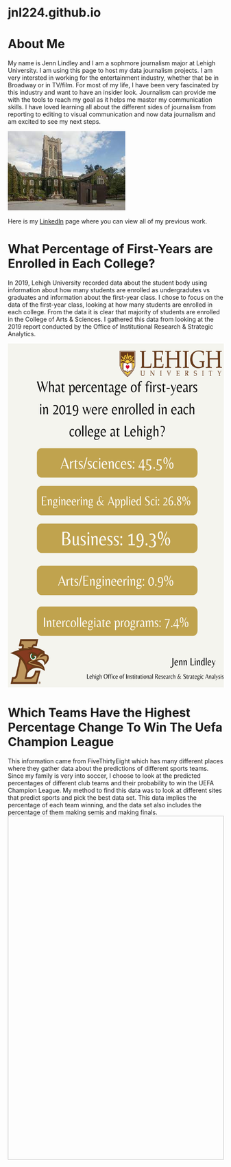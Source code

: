 # jnl224.github.io
# About Me
My name is Jenn Lindley and I am a sophmore journalism major at Lehigh University. I am using this page to host my data journalism projects.
I am very intersted in working for the entertainment industry, whether that be in Broadway or in TV/film. For most of my life, I have been very fascinated by this industry and want to have an insider look. Journalism can provide me with the tools to reach my goal as it helps me master my communication skills. I have loved learning all about the different sides of journalism from reporting to editing to visual communication and now data journalism and am excited to see my next steps. 

![image](https://github.com/jnl224/jnl224.github.io/blob/main/download.jpg?raw=true)

Here is my [LinkedIn](https://www.linkedin.com/in/jennifer-lindley-85130b225/) page where you can view all of my previous work.
# What Percentage of First-Years are Enrolled in Each College?
In 2019, Lehigh University recorded data about the student body using information about how many students are enrolled as undergradutes vs graduates and information about the first-year class. I chose to focus on the data of the first-year class, looking at how many students are enrolled in each college. From the data it is clear that majority of students are enrolled in the College of Arts & Sciences. I gathered this data from looking at the 2019 report conducted by the Office of Institutional Research & Strategic Analytics. 

<img src="https://github.com/jnl224/jnl224.github.io/blob/main/this%20one.png?raw=true" width="600" height="800" />
 
 # Which Teams Have the Highest Percentage Change To Win The Uefa Champion League
 This information came from FiveThirtyEight which has many different places where they gather data about the predictions of different sports teams. Since my family is very into soccer, I choose to look at the predicted percentages of different club teams and their probability to win the UEFA Champion League. My method to find this data was to look at different sites that predict sports and pick the best data set. This data implies the percentage of each team winning, and the data set also includes the percentage of them making semis and making finals. 
<img scr="https://github.com/jnl224/jnl224.github.io/blob/main/soccer.png?raw=true" width="600" height="800" />
